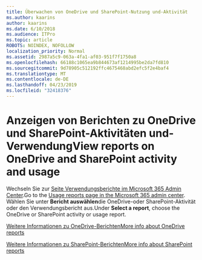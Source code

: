 ```yaml
---
title: Überwachen von OneDrive und SharePoint-Nutzung und-Aktivität
ms.author: kaarins
author: kaarins
ms.date: 6/10/2018
ms.audience: ITPro
ms.topic: article
ROBOTS: NOINDEX, NOFOLLOW
localization_priority: Normal
ms.assetid: 2987a5c9-063a-4fa1-af03-951f7f1750a8
ms.openlocfilehash: 66188c1065ea9b844673af1214995be2da7fd810
ms.sourcegitcommit: 9d78905c512192ffc4675468abd2efc5f2e4baf4
ms.translationtype: MT
ms.contentlocale: de-DE
ms.lasthandoff: 04/23/2019
ms.locfileid: "32418376"
---
```

# <a name="view-reports-on-onedrive-and-sharepoint-activity-and-usage"></a><span data-ttu-id="c79c3-102">Anzeigen von Berichten zu OneDrive und SharePoint-Aktivitäten und-Verwendung</span><span class="sxs-lookup"><span data-stu-id="c79c3-102">View reports on OneDrive and SharePoint activity and usage</span></span>

<span data-ttu-id="c79c3-103">Wechseln Sie zur [Seite Verwendungsberichte im Microsoft 365 Admin Center](https://admin.microsoft.com/AdminPortal/Home).</span><span class="sxs-lookup"><span data-stu-id="c79c3-103">Go to the [Usage reports page in the Microsoft 365 admin center](https://admin.microsoft.com/AdminPortal/Home).</span></span> <span data-ttu-id="c79c3-104">Wählen Sie unter **Bericht auswählen**die OneDrive-oder SharePoint-Aktivität oder den Verwendungsbericht aus.</span><span class="sxs-lookup"><span data-stu-id="c79c3-104">Under **Select a report**, choose the OneDrive or SharePoint activity or usage report.</span></span> 
  
[<span data-ttu-id="c79c3-105">Weitere Informationen zu OneDrive-Berichten</span><span class="sxs-lookup"><span data-stu-id="c79c3-105">More info about OneDrive reports</span></span>](https://go.microsoft.com/fwlink/?linkid=875239)
  
[<span data-ttu-id="c79c3-106">Weitere Informationen zu SharePoint-Berichten</span><span class="sxs-lookup"><span data-stu-id="c79c3-106">More info about SharePoint reports</span></span>](https://go.microsoft.com/fwlink/?linkid=875240)
  

